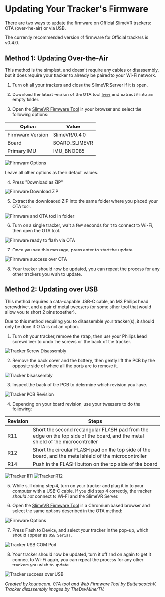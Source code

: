 # Updating Your Tracker's Firmware

There are two ways to update the firmware on Official SlimeVR trackers: OTA (over-the-air) or via USB.

The currently recommended version of firmware for Official trackers is v0.4.0.

## Method 1: Updating Over-the-Air

This method is the simplest, and doesn't require any cables or disassembly, but it does require your tracker to already be paired to your Wi-Fi network.

1. Turn off all your trackers and close the SlimeVR Server if it is open.

1. Download the latest version of the OTA tool [here](https://github.com/ButterscotchV/SlimeVR-OTA-CLI/releases/latest/download/SlimeVR-OTA.exe) and extract it into an empty folder.

1. Open the [SlimeVR Firmware Tool](https://slimevr-firmware.bscotch.ca/) in your browser and select the following options:

|      Option      |     Value     |
|------------------|---------------|
| Firmware Version | SlimeVR/0.4.0 |
|       Board      | BOARD_SLIMEVR |
|   Primary IMU    |   IMU_BNO085  |

![Firmware Options](assets/img/firmware_options.png)

Leave all other options as their default values.

4. Press "Download as ZIP"

![Firmware Download ZIP](assets/img/firmware_downloadaszip.png)

5. Extract the downloaded ZIP into the same folder where you placed your OTA tool.

![Firmware and OTA tool in folder](assets/img/firmware_otafolder.png)

6. Turn on a single tracker, wait a few seconds for it to connect to Wi-Fi, then open the OTA tool.

![Firmware ready to flash via OTA](assets/img/firmware_otareadytoflash.png)

7. Once you see this message, press enter to start the update.

![Firmware success over OTA](assets/img/firmware_otaflashed.png)

8. Your tracker should now be updated, you can repeat the process for any other trackers you wish to update.

## Method 2: Updating over USB

This method requires a data-capable USB-C cable, an M3 Philips head screwdriver, and a pair of metal tweezers (or some other tool that would allow you to short 2 pins together).

Due to this method requiring you to disassemble your tracker(s), it should only be done if OTA is not an option.

1. Turn off your tracker, remove the strap, then use your Philips head screwdriver to undo the screws on the back of the tracker.

![Tracker Screw Disassembly](assets/img/firmware_trackerscrews.jpg)
 
2. Remove the back cover and the battery, then gently lift the PCB by the opposite side of where all the ports are to remove it.

![Tracker Disassembly](assets/img/firmware_trackerdisassembly.jpg)

3. Inspect the back of the PCB to determine which revision you have.

![Tracker PCB Revision](assets/img/firmware_trackerrev.png)

4. Depending on your board revision, use your tweezers to do the following:

|  Revision |                                                                Steps                                                           |
|-----------|--------------------------------------------------------------------------------------------------------------------------------|
|    R11    | Short the second rectangular FLASH pad from the edge on the top side of the board, and the metal shield of the microcontroller |
|    R12    |            Short the circular FLASH pad on the top side of the board, and the metal shield of the microcontroller              |
|    R14    |                                     Push in the FLASH button on the top side of the board                                      |

![Tracker R11](assets/img/firmware_flashpin_r11.jpg)
![Tracker R12](assets/img/firmware_flashpin_r12.jpg)

5. While still doing step 4, turn on your tracker and plug it in to your computer with a USB-C cable. If you did step 4 correctly, the tracker *should not* connect to Wi-Fi and the SlimeVR Server.

6. Open the [SlimeVR Firmware Tool](https://slimevr-firmware.bscotch.ca/) in a Chromium based browser and select the same options described in the OTA method:

![Firmware Options](assets/img/firmware_options.png)

7. Press Flash to Device, and select your tracker in the pop-up, which should appear as `USB Serial`.

![Tracker USB COM Port](assets/img/firmware_comportselection.png)

8. Your tracker should now be updated, turn it off and on again to get it connect to Wi-Fi again, you can repeat the process for any other trackers you wish to update.

![Tracker success over USB](assets/img/firmware_usbflashed.png)

*Created by kounocom. OTA tool and Web Firmware Tool by ButterscotchV. Tracker disassembly images by TheDevMinerTV.*





